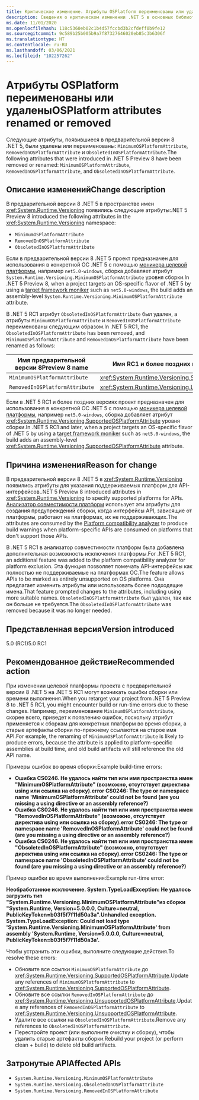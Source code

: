 ```yaml
---
title: Критическое изменение. Атрибуты OSPlatform переименованы или удалены
description: Сведения о критическом изменении .NET 5 в основных библиотеках .NET, где атрибуты платформы ОС, появившиеся в предварительной версии, были удалены или переименованы.
ms.date: 11/01/2020
ms.openlocfilehash: 118c5360eb02c1b4d57fccbd3b2cfdeff0b9fe12
ms.sourcegitcommit: 9c589b25b005b9a7f87327646020eb85c3b6306f
ms.translationtype: HT
ms.contentlocale: ru-RU
ms.lasthandoff: 03/06/2021
ms.locfileid: "102257262"
---
```

# <a name="osplatform-attributes-renamed-or-removed"></a><span data-ttu-id="ae6ee-103">Атрибуты OSPlatform переименованы или удалены</span><span class="sxs-lookup"><span data-stu-id="ae6ee-103">OSPlatform attributes renamed or removed</span></span>

<span data-ttu-id="ae6ee-104">Следующие атрибуты, появившиеся в предварительной версии 8 .NET 5, были удалены или переименованы: `MinimumOSPlatformAttribute`, `RemovedInOSPlatformAttribute` и `ObsoletedInOSPlatformAttribute`.</span><span class="sxs-lookup"><span data-stu-id="ae6ee-104">The following attributes that were introduced in .NET 5 Preview 8 have been removed or renamed: `MinimumOSPlatformAttribute`, `RemovedInOSPlatformAttribute`, and `ObsoletedInOSPlatformAttribute`.</span></span>

## <a name="change-description"></a><span data-ttu-id="ae6ee-105">Описание изменений</span><span class="sxs-lookup"><span data-stu-id="ae6ee-105">Change description</span></span>

<span data-ttu-id="ae6ee-106">В предварительной версии 8 .NET 5 в пространстве имен <xref:System.Runtime.Versioning> появились следующие атрибуты:</span><span class="sxs-lookup"><span data-stu-id="ae6ee-106">.NET 5 Preview 8 introduced the following attributes in the <xref:System.Runtime.Versioning> namespace:</span></span>

- `MinimumOSPlatformAttribute`
- `RemovedInOSPlatformAttribute`
- `ObsoletedInOSPlatformAttribute`

<span data-ttu-id="ae6ee-107">Если в предварительной версии 8 .NET 5 проект предназначен для использования в конкретной ОС .NET 5 с помощью [моникера целевой платформы](../../../../standard/frameworks.md), например `net5.0-windows`, сборка добавляет атрибут `System.Runtime.Versioning.MinimumOSPlatformAttribute` уровня сборки.</span><span class="sxs-lookup"><span data-stu-id="ae6ee-107">In .NET 5 Preview 8, when a project targets an OS-specific flavor of .NET 5 by using a [target framework moniker](../../../../standard/frameworks.md) such as `net5.0-windows`, the build adds an assembly-level `System.Runtime.Versioning.MinimumOSPlatformAttribute` attribute.</span></span>

<span data-ttu-id="ae6ee-108">В .NET 5 RC1 атрибут `ObsoletedInOSPlatformAttribute` был удален, а атрибуты `MinimumOSPlatformAttribute` и `RemovedInOSPlatformAttribute` переименованы следующим образом.</span><span class="sxs-lookup"><span data-stu-id="ae6ee-108">In .NET 5 RC1, the `ObsoletedInOSPlatformAttribute` has been removed, and `MinimumOSPlatformAttribute` and `RemovedInOSPlatformAttribute` have been renamed as follows:</span></span>

| <span data-ttu-id="ae6ee-109">Имя предварительной версии 8</span><span class="sxs-lookup"><span data-stu-id="ae6ee-109">Preview 8 name</span></span> | <span data-ttu-id="ae6ee-110">Имя RC1 и более поздних версий</span><span class="sxs-lookup"><span data-stu-id="ae6ee-110">RC1 and later name</span></span> |
| - | - |
| `MinimumOSPlatformAttribute` | <xref:System.Runtime.Versioning.SupportedOSPlatformAttribute> |
| `RemovedInOSPlatformAttribute` | <xref:System.Runtime.Versioning.UnsupportedOSPlatformAttribute> |

<span data-ttu-id="ae6ee-111">Если в .NET 5 RC1 и более поздних версиях проект предназначен для использования в конкретной ОС .NET 5 с помощью [моникера целевой платформы](../../../../standard/frameworks.md), например `net5.0-windows`, сборка добавляет атрибут <xref:System.Runtime.Versioning.SupportedOSPlatformAttribute> уровня сборки.</span><span class="sxs-lookup"><span data-stu-id="ae6ee-111">In .NET 5 RC1 and later, when a project targets an OS-specific flavor of .NET 5 by using a [target framework moniker](../../../../standard/frameworks.md) such as `net5.0-windows`, the build adds an assembly-level <xref:System.Runtime.Versioning.SupportedOSPlatformAttribute> attribute.</span></span>

## <a name="reason-for-change"></a><span data-ttu-id="ae6ee-112">Причина изменения</span><span class="sxs-lookup"><span data-stu-id="ae6ee-112">Reason for change</span></span>

<span data-ttu-id="ae6ee-113">В предварительной версии 8 .NET 5 в <xref:System.Runtime.Versioning> появились атрибуты для указания поддерживаемых платформ для API-интерфейсов.</span><span class="sxs-lookup"><span data-stu-id="ae6ee-113">.NET 5 Preview 8 introduced attributes in <xref:System.Runtime.Versioning> to specify supported platforms for APIs.</span></span> <span data-ttu-id="ae6ee-114">[Анализатор совместимости платформ](../../code-analysis/5.0/ca1416-platform-compatibility-analyzer.md) использует эти атрибуты для создания предупреждений сборки, когда интерфейсы API, зависящие от платформы, работают на платформах, их не поддерживающих.</span><span class="sxs-lookup"><span data-stu-id="ae6ee-114">The attributes are consumed by the [Platform compatibility analyzer](../../code-analysis/5.0/ca1416-platform-compatibility-analyzer.md) to produce build warnings when platform-specific APIs are consumed on platforms that don't support those APIs.</span></span>

<span data-ttu-id="ae6ee-115">В .NET 5 RC1 в анализатор совместимости платформ была добавлена дополнительная возможность исключения платформы.</span><span class="sxs-lookup"><span data-stu-id="ae6ee-115">For .NET 5 RC1, an additional feature was added to the platform compatibility analyzer for platform exclusion.</span></span> <span data-ttu-id="ae6ee-116">Эта функция позволяет помечать API-интерфейсы как полностью не поддерживаемые на платформах ОС.</span><span class="sxs-lookup"><span data-stu-id="ae6ee-116">The feature allows APIs to be marked as entirely unsupported on OS platforms.</span></span> <span data-ttu-id="ae6ee-117">Она предлагает изменить атрибуты или использовать более подходящие имена.</span><span class="sxs-lookup"><span data-stu-id="ae6ee-117">That feature prompted changes to the attributes, including using more suitable names.</span></span> <span data-ttu-id="ae6ee-118">`ObsoletedInOSPlatformAttribute` был удален, так как он больше не требуется.</span><span class="sxs-lookup"><span data-stu-id="ae6ee-118">The `ObsoletedInOSPlatformAttribute` was removed because it was no longer needed.</span></span>

## <a name="version-introduced"></a><span data-ttu-id="ae6ee-119">Представленная версия</span><span class="sxs-lookup"><span data-stu-id="ae6ee-119">Version introduced</span></span>

<span data-ttu-id="ae6ee-120">5.0 (RC1)</span><span class="sxs-lookup"><span data-stu-id="ae6ee-120">5.0 RC1</span></span>

## <a name="recommended-action"></a><span data-ttu-id="ae6ee-121">Рекомендованное действие</span><span class="sxs-lookup"><span data-stu-id="ae6ee-121">Recommended action</span></span>

<span data-ttu-id="ae6ee-122">При изменении целевой платформы проекта с предварительной версии 8 .NET 5 на .NET 5 RC1 могут возникать ошибки сборки или времени выполнения.</span><span class="sxs-lookup"><span data-stu-id="ae6ee-122">When you retarget your project from .NET 5 Preview 8 to .NET 5 RC1, you might encounter build or run-time errors due to these changes.</span></span> <span data-ttu-id="ae6ee-123">Например, переименование `MinimumOSPlatformAttribute`, скорее всего, приведет к появлению ошибок, поскольку атрибут применяется к сборкам для конкретных платформ во время сборки, а старые артефакты сборки по-прежнему ссылаются на старое имя API.</span><span class="sxs-lookup"><span data-stu-id="ae6ee-123">For example, the renaming of `MinimumOSPlatformAttribute` is likely to produce errors, because the attribute is applied to platform-specific assemblies at build time, and old build artifacts will still reference the old API name.</span></span>

<span data-ttu-id="ae6ee-124">Примеры ошибок во время сборки:</span><span class="sxs-lookup"><span data-stu-id="ae6ee-124">Example build-time errors:</span></span>

- <span data-ttu-id="ae6ee-125">**Ошибка CS0246. Не удалось найти тип или имя пространства имен "MinimumOSPlatformAttribute" (возможно, отсутствует директива using или ссылка на сборку).**</span><span class="sxs-lookup"><span data-stu-id="ae6ee-125">**error CS0246: The type or namespace name 'MinimumOSPlatformAttribute' could not be found (are you missing a using directive or an assembly reference?)**</span></span>
- <span data-ttu-id="ae6ee-126">**Ошибка CS0246. Не удалось найти тип или имя пространства имен "RemovedInOSPlatformAttribute" (возможно, отсутствует директива using или ссылка на сборку).**</span><span class="sxs-lookup"><span data-stu-id="ae6ee-126">**error CS0246: The type or namespace name 'RemovedInOSPlatformAttribute' could not be found (are you missing a using directive or an assembly reference?)**</span></span>
- <span data-ttu-id="ae6ee-127">**Ошибка CS0246. Не удалось найти тип или имя пространства имен "ObsoletedInOSPlatformAttribute" (возможно, отсутствует директива using или ссылка на сборку).**</span><span class="sxs-lookup"><span data-stu-id="ae6ee-127">**error CS0246: The type or namespace name 'ObsoletedInOSPlatformAttribute' could not be found (are you missing a using directive or an assembly reference?)**</span></span>

<span data-ttu-id="ae6ee-128">Пример ошибки во время выполнения:</span><span class="sxs-lookup"><span data-stu-id="ae6ee-128">Example run-time error:</span></span>

<span data-ttu-id="ae6ee-129">**Необработанное исключение. System.TypeLoadException: Не удалось загрузить тип "System.Runtime.Versioning.MinimumOSPlatformAttribute"из сборки "System.Runtime, Version=5.0.0.0, Culture=neutral, PublicKeyToken=b03f5f7f11d50a3a".**</span><span class="sxs-lookup"><span data-stu-id="ae6ee-129">**Unhandled exception. System.TypeLoadException: Could not load type 'System.Runtime.Versioning.MinimumOSPlatformAttribute' from assembly 'System.Runtime, Version=5.0.0.0, Culture=neutral, PublicKeyToken=b03f5f7f11d50a3a'.**</span></span>

<span data-ttu-id="ae6ee-130">Чтобы устранить эти ошибки, выполните следующие действия.</span><span class="sxs-lookup"><span data-stu-id="ae6ee-130">To resolve these errors:</span></span>

- <span data-ttu-id="ae6ee-131">Обновите все ссылки `MinimumOSPlatformAttribute` до <xref:System.Runtime.Versioning.SupportedOSPlatformAttribute>.</span><span class="sxs-lookup"><span data-stu-id="ae6ee-131">Update any references of `MinimumOSPlatformAttribute` to <xref:System.Runtime.Versioning.SupportedOSPlatformAttribute>.</span></span>
- <span data-ttu-id="ae6ee-132">Обновите все ссылки `RemovedInOSPlatformAttribute` до <xref:System.Runtime.Versioning.UnsupportedOSPlatformAttribute>.</span><span class="sxs-lookup"><span data-stu-id="ae6ee-132">Update any references of `RemovedInOSPlatformAttribute` to <xref:System.Runtime.Versioning.UnsupportedOSPlatformAttribute>.</span></span>
- <span data-ttu-id="ae6ee-133">Удалите все ссылки на `ObsoletedInOSPlatformAttribute`.</span><span class="sxs-lookup"><span data-stu-id="ae6ee-133">Remove any references to `ObsoletedInOSPlatformAttribute`.</span></span>
- <span data-ttu-id="ae6ee-134">Перестройте проект (или выполните очистку и сборку), чтобы удалить старые артефакты сборки.</span><span class="sxs-lookup"><span data-stu-id="ae6ee-134">Rebuild your project (or perform clean + build) to delete old build artifacts.</span></span>

## <a name="affected-apis"></a><span data-ttu-id="ae6ee-135">Затронутые API</span><span class="sxs-lookup"><span data-stu-id="ae6ee-135">Affected APIs</span></span>

- `System.Runtime.Versioning.MinimumOSPlatformAttribute`
- `System.Runtime.Versioning.ObsoletedInOSPlatformAttribute`
- `System.Runtime.Versioning.RemovedInOSPlatformAttribute`

<!--

### Category

Core .NET libraries

### Affected APIs

- `T:System.Runtime.Versioning.MinimumOSPlatformAttribute`
- `T:System.Runtime.Versioning.ObsoletedInOSPlatformAttribute`
- `T:System.Runtime.Versioning.RemovedInOSPlatformAttribute`

-->

